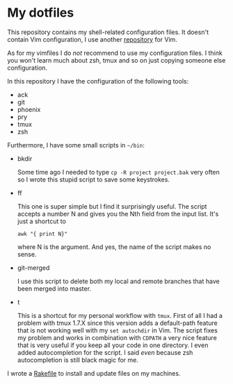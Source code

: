 # My dotfiles

This repository contains my shell-related configuration files. It doesn't
contain Vim configuration, I use another
[repository](https://github.com/lucapette/vimfiles) for Vim.

As for my vimfiles I do *not* recommend to use my configuration files. I think
you won't learn much about zsh, tmux and so on just copying someone else
configuration.

In this repository I have the configuration of the following tools:

- ack
- git
- phoenix
- pry
- tmux
- zsh

Furthermore, I have some small scripts in `~/bin`:

- bkdir

  Some time ago I needed to type `cp -R project project.bak` very often so I
  wrote this stupid script to save some keystrokes.

- ff

  This one is super simple but I find it surprisingly useful. The script
  accepts a number N and gives you the Nth field from the input list. It's
  just a shortcut to

      awk "{ print N}"

  where N is the argument. And yes, the name of the script makes no sense.

- git-merged

  I use this script to delete both my local and remote branches that have been
  merged into master.

- t

  This is a shortcut for my personal workflow with `tmux`. First of all I had
  a problem with tmux 1.7.X since this version adds a default-path feature
  that is not working well with my `set autochdir` in Vim. The script fixes my
  problem and works in combination with `CDPATH` a very nice feature that is
  very useful if you keep all your code in one directory. I even added
  autocompletion for the script. I said *even* because zsh autocompletion is
  still black magic for me.

I wrote a
[Rakefile](https://github.com/lucapette/dotfiles/blob/master/Rakefile) to
install and update files on my machines.
